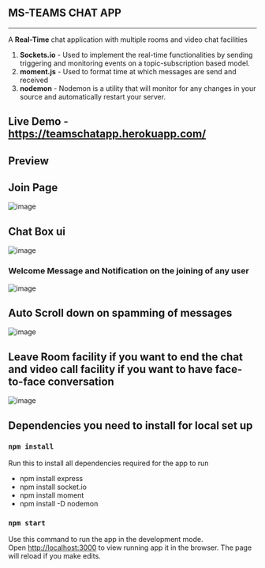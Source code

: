 MS-TEAMS CHAT APP
-----------------------------
-----------------------------
A **Real-Time** chat application with multiple rooms and video chat facilities
1. **Sockets.io** - Used to implement the real-time functionalities by sending triggering and monitoring events on a topic-subscription based model.
2. **moment.js** - Used to format time at which messages are send and received
3. **nodemon** - Nodemon is a utility that will monitor for any changes in your source and automatically restart your server.
## **Live Demo** - https://teamschatapp.herokuapp.com/
## Preview 
## Join Page
![image](https://user-images.githubusercontent.com/69220037/124859195-10ea1c80-dfcd-11eb-90aa-936461334dff.png)

## Chat Box ui
![image](https://user-images.githubusercontent.com/69220037/124859450-95d53600-dfcd-11eb-98e3-3d25bb847411.png)

### Welcome Message and Notification on the joining of any user
![image](https://user-images.githubusercontent.com/69220037/124859691-fa909080-dfcd-11eb-8d64-e07e5def0d39.png)

## Auto Scroll down on spamming of messages
![image](https://user-images.githubusercontent.com/69220037/124860019-8b676c00-dfce-11eb-9eb4-e60650c575cc.png)

## Leave Room facility if you want to end the chat and video call facility if you want to have face-to-face conversation 
![image](https://user-images.githubusercontent.com/69220037/124860369-28c2a000-dfcf-11eb-8c11-f2794e58a3cb.png)

## Dependencies you need to install for local set up
### `npm install`
Run this to install all dependencies required for the app to run
<ul>
  <li>npm install express</li>
  <li>npm install socket.io</li>
  <li>npm install moment</li>
  <li>npm install -D nodemon</li>
</ul>

### `npm start`
Use this command to run the app in the development mode.<br />
Open [http://localhost:3000](http://localhost:3000) to view running app it in the browser. 
The page will reload if you make edits.<br />








